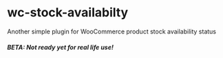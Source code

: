 # wc-stock-availabilty
Another simple plugin for WooCommerce product stock availability status 

##### BETA: Not ready yet for real life use!
